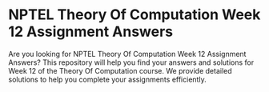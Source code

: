 # NPTEL Theory Of Computation Week 12 Assignment Answers

Are you looking for NPTEL Theory Of Computation Week 12 Assignment Answers? This repository will help you find your answers and solutions for Week 12 of the Theory Of Computation course. We provide detailed solutions to help you complete your assignments efficiently.